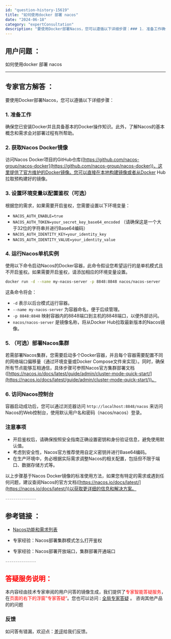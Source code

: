 ```yaml
---
id: "question-history-15619"
title: "如何使用docker 部署 nacos"
date: "2024-06-18"
category: "expertConsultation"
description: "要使用Docker部署Nacos，您可以遵循以下详细步骤：### 1. 准备工作确保您已安装Docker并且具备基本的Docker操作知识。此外，了解Nacos的基本概念和需求会对部署过程有所帮助。### 2. 获取Nacos Docker镜像访问Nacos Docker项目的GitHub仓库([h"
---
```


## 用户问题 ： 
 如何使用docker 部署 nacos  

---------------
## 专家官方解答 ：

要使用Docker部署Nacos，您可以遵循以下详细步骤：

### 1. 准备工作
确保您已安装Docker并且具备基本的Docker操作知识。此外，了解Nacos的基本概念和需求会对部署过程有所帮助。

### 2. 获取Nacos Docker镜像
访问Nacos Docker项目的GitHub仓库([https://github.com/nacos-group/nacos-docker](https://github.com/nacos-group/nacos-docker))，这里提供了官方维护的Docker镜像。您可以直接在本地构建镜像或者从Docker Hub拉取预构建好的镜像。

### 3. 设置环境变量以配置鉴权（可选）
根据您的需求，如果需要开启鉴权，您需要设置以下环境变量：
- `NACOS_AUTH_ENABLE=true`
- `NACOS_AUTH_TOKEN=your_secret_key_base64_encoded` （请确保这是一个大于32位的字符串并进行Base64编码）
- `NACOS_AUTH_IDENTITY_KEY=your_identity_key` 
- `NACOS_AUTH_IDENTITY_VALUE=your_identity_value`

### 4. 运行Nacos单机实例
使用以下命令启动Nacos的Docker容器，此命令假设您希望运行的是单机模式且不开启鉴权。如果需要开启鉴权，请添加相应的环境变量设置。
```bash
docker run -d --name my-nacos-server -p 8848:8848 nacos/nacos-server
```
这条命令将会：
- `-d` 表示以后台模式运行容器。
- `--name my-nacos-server` 为容器命名，便于后续管理。
- `-p 8848:8848` 映射容器内的8848端口到主机的8848端口，以便外部访问。
- `nacos/nacos-server` 是镜像名称，将从Docker Hub拉取最新版本的Nacos镜像。

### 5. （可选）部署Nacos集群
若需部署Nacos集群，您需要启动多个Docker容器，并且每个容器需要配置不同的网络端口偏移量（通过环境变量或Docker Compose文件来实现）。同时，确保所有节点能够互相通信，具体步骤可参照Nacos官方集群部署文档([https://nacos.io/docs/latest/guide/admin/cluster-mode-quick-start/](https://nacos.io/docs/latest/guide/admin/cluster-mode-quick-start/))。

### 6. 访问Nacos控制台
容器启动成功后，您可以通过浏览器访问 `http://localhost:8848/nacos` 来访问Nacos的Web控制台，使用默认用户名和密码（nacos/nacos）登录。

### 注意事项
- 开启鉴权后，请确保按照安全指南正确设置密钥和身份验证信息，避免使用默认值。
- 考虑到安全性，Nacos官方推荐使用自定义密钥并进行Base64编码。
- 在生产环境中，务必根据实际需求调整Nacos的相关配置，包括但不限于端口、数据存储方式等。

以上步骤基于Nacos Docker镜像的标准使用方法，如果您有特定的需求或遇到任何问题，建议查阅Nacos的官方文档([https://nacos.io/docs/latest/](https://nacos.io/docs/latest/))以获取更详细的信息和解决方案。


<font color="#949494">---------------</font> 


## 参考链接 ：

* [Nacos功能和需求列表](https://nacos.io/docs/latest/archive/feature-list)
 
 * 专家经验：Nacos部署集群模式怎么打开鉴权 
 
 * 专家经验：Nacos部署开放端口，集群部署开通端口 


 <font color="#949494">---------------</font> 
 


## <font color="#FF0000">答疑服务说明：</font> 

本内容经由技术专家审阅的用户问答的镜像生成，我们提供了<font color="#FF0000">专家智能答疑服务</font>，在<font color="#FF0000">页面的右下的浮窗”专家答疑“</font>。您也可以访问 : [全局专家答疑](https://answer.opensource.alibaba.com/docs/intro) 。 咨询其他产品的的问题

### 反馈
如问答有错漏，欢迎点：[差评](https://ai.nacos.io/user/feedbackByEnhancerGradePOJOID?enhancerGradePOJOId=15678)给我们反馈。
